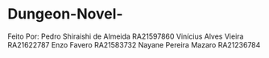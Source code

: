 # Dungeon-Novel-
Feito Por:
Pedro Shiraishi de Almeida RA21597860
Vinícius Alves Vieira RA21622787 
Enzo Favero RA21583732
Nayane Pereira Mazaro RA21236784
